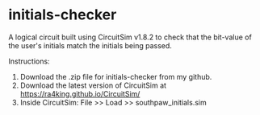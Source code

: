 # initials-checker
A logical circuit built using CircuitSim v1.8.2 to check that the bit-value of the user's initials match the initials being passed.

Instructions:
1. Download the .zip file for initials-checker from my github.
2. Download the latest version of CircuitSim at https://ra4king.github.io/CircuitSim/
3. Inside CircuitSim:
  File >> Load >> southpaw_initials.sim
